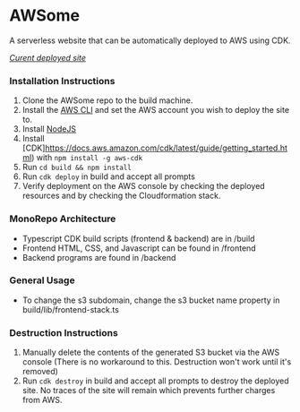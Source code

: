 # AWSome
A serverless website that can be automatically deployed to AWS using CDK.

*[Curent deployed site](http://adchungcsc.s3-website-us-east-1.amazonaws.com/)*

### Installation Instructions
1. Clone the AWSome repo to the build machine.
2. Install the [AWS CLI](https://docs.aws.amazon.com/cli/latest/userguide/cli-chap-install.html) and set the AWS account you wish to deploy the site to.
3. Install [NodeJS](https://nodejs.org/en/download/)
4. Install [CDK]https://docs.aws.amazon.com/cdk/latest/guide/getting_started.html) with `npm install -g aws-cdk`
5. Run `cd build && npm install`
6. Run `cdk deploy` in build and accept all prompts
7. Verify deployment on the AWS console by checking the deployed resources and by checking the Cloudformation stack.

### MonoRepo Architecture
- Typescript CDK build scripts (frontend & backend) are in /build
- Frontend HTML, CSS, and Javascript can be found in /frontend
- Backend programs are found in /backend

### General Usage
- To change the s3 subdomain, change the s3 bucket name property in build/lib/frontend-stack.ts

### Destruction Instructions
1. Manually delete the contents of the generated S3 bucket via the AWS console (There is no workaround to this. Destruction won't work until it's removed)
2. Run `cdk destroy` in build and accept all prompts to destroy the deployed site. No traces of the site will remain which prevents further charges from AWS.









